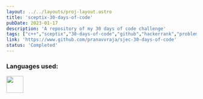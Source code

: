 ```yaml
---
layout: ../../layouts/proj-layout.astro
title: 'sceptix-30-days-of-code'
pubDate: 2023-01-17
description: 'A repository of my 30 days of code challenge'
tags: ["c++","sceptix","30-days-of-code","github","hackerrank","problems","competitive-programming","solution"]
link: 'https://www.github.com/pranavvraja/sjec-30-days-of-code'
status: 'Completed'
---
```




<h3>Languages used:</h3>
<img src="/c++.png" width=45px>